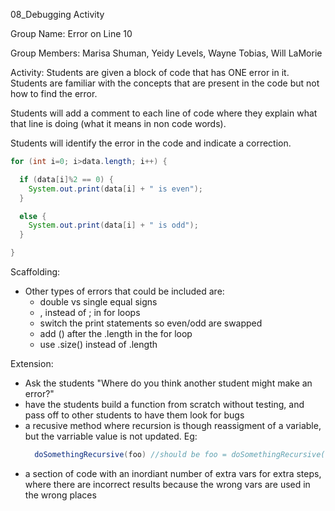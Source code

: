 08_Debugging Activity

Group Name: Error on Line 10

Group Members: Marisa Shuman, Yeidy Levels, Wayne Tobias, Will LaMorie

Activity: Students are given a block of code that has ONE error in it. 
Students are familiar with the concepts that are present in the code but not how to find the error. 

Students will add a comment to each line of code where they explain what that line is doing (what it means in non code words). 

Students will identify the error in the code and indicate a correction.

````java
for (int i=0; i>data.length; i++) {

  if (data[i]%2 == 0) {
    System.out.print(data[i] + " is even");
  }

  else {
    System.out.print(data[i] + " is odd");
  }

}
````

Scaffolding: 
- Other types of errors that could be included are:
    * double vs single equal signs
    * , instead of ; in for loops
    * switch the print statements so even/odd are swapped
    * add () after the .length in the for loop
    * use .size() instead of .length

Extension: 
- Ask the students "Where do you think another student might make an error?"
- have the students build a function from scratch without testing, and pass off to other students to have them look for bugs
- a recusive method where recursion is though reassigment of a variable, but the varriable value is not updated. Eg:
    ````java
      doSomethingRecursive(foo) //should be foo = doSomethingRecursive(foo)
    ````
- a section of code with an inordiant number of extra vars for extra steps, where there are incorrect results because the wrong vars are used in the wrong places